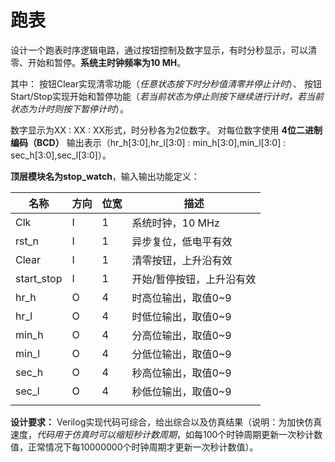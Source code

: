 # 跑表

设计一个跑表时序逻辑电路，通过按钮控制及数字显示，有时分秒显示，可以清零、开始和暂停。**系统主时钟频率为10 MH**。

其中：
按钮Clear实现清零功能（*任意状态按下时分秒值清零并停止计时*）、
按钮Start/Stop实现开始和暂停功能（*若当前状态为停止则按下继续进行计时，若当前状态为计时则按下暂停计时*）。

数字显示为XX : XX : XX形式，时分秒各为2位数字。
对每位数字使用 **4位二进制编码（BCD）** 输出表示（hr_h[3:0],hr_l[3:0] : min_h[3:0],min_l[3:0] : sec_h[3:0],sec_l[3:0]）。

**顶层模块名为stop_watch**，输入输出功能定义：

| **名称**     | **方向** | **位宽** | **描述**        |
| ---------- | ------ | ------ | ------------- |
| Clk        | I      | 1      | 系统时钟，10 MHz   |
| rst_n      | I      | 1      | 异步复位，低电平有效    |
| Clear      | I      | 1      | 清零按钮，上升沿有效    |
| start_stop | I      | 1      | 开始/暂停按钮，上升沿有效 |
| hr_h       | O      | 4      | 时高位输出，取值0~9   |
| hr_l       | O      | 4      | 时低位输出，取值0~9   |
| min_h      | O      | 4      | 分高位输出，取值0~9   |
| min_l      | O      | 4      | 分低位输出，取值0~9   |
| sec_h      | O      | 4      | 秒高位输出，取值0~9   |
| sec_l      | O      | 4      | 秒低位输出，取值0~9   |
|            |        |        |               |

**设计要求：**
Verilog实现代码可综合，给出综合以及仿真结果（说明：为加快仿真速度，*代码用于仿真时可以缩短秒计数周期*，如每100个时钟周期更新一次秒计数值，正常情况下每10000000个时钟周期才更新一次秒计数值）。

